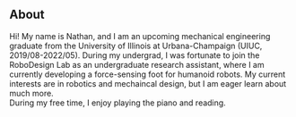 ## About

Hi! My name is Nathan, and I am an upcoming mechanical engineering graduate from the University of Illinois at Urbana-Champaign (UIUC, 2019/08-2022/05). During my undergrad, I was fortunate to join the RoboDesign Lab as an undergraduate research assistant, where I am currently developing a force-sensing foot for humanoid robots. My current interests are in robotics and mechaincal design, but I am eager learn about much more. <br>
During my free time, I enjoy playing the piano and reading. 

